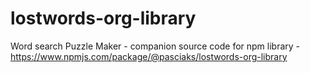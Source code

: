 # lostwords-org-library
Word search Puzzle Maker - companion source code for npm library - https://www.npmjs.com/package/@pasciaks/lostwords-org-library
